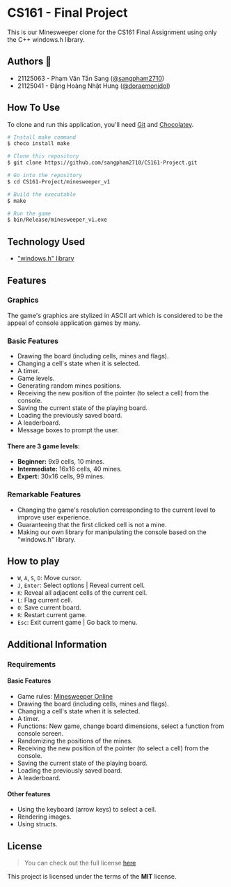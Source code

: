 # CS161 - Final Project

This is our Minesweeper clone for the CS161 Final Assignment using only the C++ windows.h library.

## Authors :wave:

- 21125063 - Phạm Văn Tấn Sang ([@sangpham2710](https://github.com/sangpham2710))
- 21125041 - Đặng Hoàng Nhật Hưng ([@doraemonidol](https://github.com/doraemonidol))

## How To Use

To clone and run this application, you'll need [Git](https://git-scm.com) and [Chocolatey](https://chocolatey.org).

```bash
# Install make command
$ choco install make

# Clone this repository
$ git clone https://github.com/sangpham2710/CS161-Project.git

# Go into the repository
$ cd CS161-Project/minesweeper_v1

# Build the executable
$ make

# Run the game
$ bin/Release/minesweeper_v1.exe
```

## Technology Used

- ["windows.h" library](https://en.wikipedia.org/wiki/Windows.h)

## Features

### Graphics

The game's graphics are stylized in ASCII art which is considered to be the appeal of console application games by many.

### Basic Features

- Drawing the board (including cells, mines and flags).
- Changing a cell's state when it is selected.
- A timer.
- Game levels.
- Generating random mines positions.
- Receiving the new position of the pointer (to select a cell) from the console.
- Saving the current state of the playing board.
- Loading the previously saved board.
- A leaderboard.
- Message boxes to prompt the user.

#### There are 3 game levels:

- **Beginner:** 9x9 cells, 10 mines.
- **Intermediate:** 16x16 cells, 40 mines.
- **Expert:** 30x16 cells, 99 mines.

### Remarkable Features

- Changing the game's resolution corresponding to the current level to improve user experience.
- Guaranteeing that the first clicked cell is not a mine.
- Making our own library for manipulating the console based on the "windows.h" library.

## How to play

- `W`, `A`, `S`, `D`: Move cursor.
- `J`, `Enter`: Select options | Reveal current cell.
- `K`: Reveal all adjacent cells of the current cell.
- `L`: Flag current cell.
- `O`: Save current board.
- `R`: Restart current game.
- `Esc`: Exit current game | Go back to menu.

## Additional Information

### Requirements

#### Basic Features

- Game rules: [Minesweeper Online](https://minesweeper.online/)
- Drawing the board (including cells, mines and flags).
- Changing a cell's state when it is selected.
- A timer.
- Functions: New game, change board dimensions, select a function from console screen.
- Randomizing the positions of the mines.
- Receiving the new position of the pointer (to select a cell) from the console.
- Saving the current state of the playing board.
- Loading the previously saved board.
- A leaderboard.

#### Other features

- Using the keyboard (arrow keys) to select a cell.
- Rendering images.
- Using structs.

## License

> You can check out the full license [here](https://github.com/sangpham2710/CS161-Project/blob/main/LICENSE)

This project is licensed under the terms of the **MIT** license.

